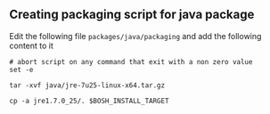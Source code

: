 ## Creating packaging script for java package


Edit the following file `packages/java/packaging` and add the following content to it

```
# abort script on any command that exit with a non zero value
set -e

tar -xvf java/jre-7u25-linux-x64.tar.gz

cp -a jre1.7.0_25/. $BOSH_INSTALL_TARGET
```
